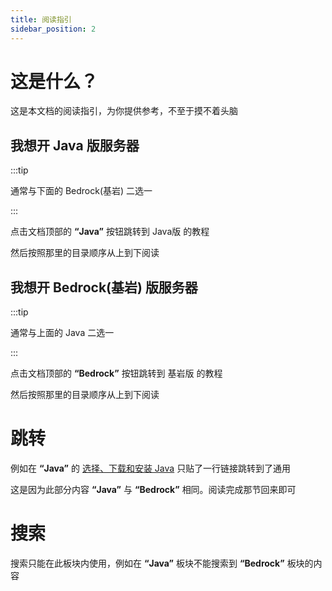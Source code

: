 ```yaml
---
title: 阅读指引
sidebar_position: 2
---
```


# 这是什么？

这是本文档的阅读指引，为你提供参考，不至于摸不着头脑

## 我想开 Java 版服务器

:::tip

通常与下面的 Bedrock(基岩) 二选一

:::

点击文档顶部的 **“Java”** 按钮跳转到 Java版 的教程

然后按照那里的目录顺序从上到下阅读

## 我想开 Bedrock(基岩) 版服务器

:::tip

通常与上面的 Java 二选一

:::

点击文档顶部的 **“Bedrock”** 按钮跳转到 基岩版 的教程

然后按照那里的目录顺序从上到下阅读

# 跳转

例如在 **“Java”** 的 [选择、下载和安装 Java](https://yizhan.wiki/NitWikit/Java/preparation/choose-and-download-and-install-java) 只贴了一行链接跳转到了通用

这是因为此部分内容 **“Java”** 与 **“Bedrock”** 相同。阅读完成那节回来即可

# 搜索

搜索只能在此板块内使用，例如在 **“Java”** 板块不能搜索到 **“Bedrock”** 板块的内容

